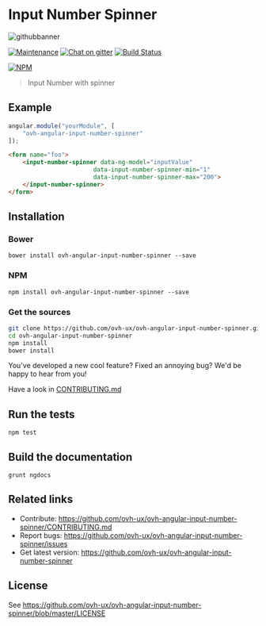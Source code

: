 # Input Number Spinner

![githubbanner](https://user-images.githubusercontent.com/3379410/27423240-3f944bc4-5731-11e7-87bb-3ff603aff8a7.png)

[![Maintenance](https://img.shields.io/maintenance/yes/2018.svg)]() [![Chat on gitter](https://img.shields.io/gitter/room/ovh/ux.svg)](https://gitter.im/ovh/ux) [![Build Status](https://travis-ci.org/ovh-ux/ovh-angular-input-number-spinner.svg)](https://travis-ci.org/ovh-ux/ovh-angular-input-number-spinner)

[![NPM](https://nodei.co/npm/ovh-angular-input-number-spinner.png?downloads=true&downloadRank=true&stars=true)](https://nodei.co/npm/ovh-angular-input-number-spinner/)

> Input Number with spinner

## Example

```javascript
angular.module("yourModule", [
    "ovh-angular-input-number-spinner"
]);
```

```html
<form name="foo">
    <input-number-spinner data-ng-model="inputValue"
                        data-input-number-spinner-min="1"
                        data-input-number-spinner-max="200">
    </input-number-spinner>
</form>
```

## Installation

### Bower
```
bower install ovh-angular-input-number-spinner --save
```

### NPM
```
npm install ovh-angular-input-number-spinner --save
```

### Get the sources
```bash
git clone https://github.com/ovh-ux/ovh-angular-input-number-spinner.git
cd ovh-angular-input-number-spinner
npm install
bower install
```

You've developed a new cool feature? Fixed an annoying bug? We'd be happy
to hear from you!

Have a look in [CONTRIBUTING.md](https://github.com/ovh-ux/ovh-angular-input-number-spinner/blob/master/CONTRIBUTING.md)

## Run the tests

```
npm test
```

## Build the documentation

```
grunt ngdocs
```

## Related links

 * Contribute: https://github.com/ovh-ux/ovh-angular-input-number-spinner/CONTRIBUTING.md
 * Report bugs: https://github.com/ovh-ux/ovh-angular-input-number-spinner/issues
 * Get latest version: https://github.com/ovh-ux/ovh-angular-input-number-spinner

## License

See https://github.com/ovh-ux/ovh-angular-input-number-spinner/blob/master/LICENSE
